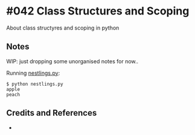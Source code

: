 # #042 Class Structures and Scoping

About class structyres and scoping in python

## Notes

WIP: just dropping some unorganised notes for now..


Running [nestlings.py](./nestlings.py):

    $ python nestlings.py
    apple
    peach


## Credits and References

*
